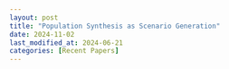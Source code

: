 ```yaml
---
layout: post
title: "Population Synthesis as Scenario Generation"
date: 2024-11-02
last_modified_at: 2024-06-21
categories: [Recent Papers]
---
```


<script type="text/tikz">
  \begin{tikzcd}
    A \arrow[r, "\phi"] \arrow[d, red]
      & B \arrow[d, "\psi" red] \\
    C \arrow[r, red, "\eta" blue]
      & |[blue, rotate=-15]| D
  \end{tikzcd}
</script>

<script type="text/tikz">
    \begin{tikzcd}[row sep=0.6cm,column sep=huge]
        \iota \arrow{rr}{\mathcal{M}} \arrow[swap]{d}{\omega} & & \mathbb{P}_{\mathcal{M}_{\iota}} \arrow{d}{\tau} \\
    \omega(\iota) \arrow{rr}{\mathcal{M}^{\prime}} &  & \mathbb{P}_{\mathcal{M}^{\prime}_{\omega(\iota)}} 
    \end{tikzcd}
</script>
